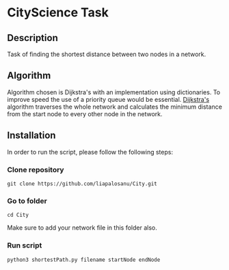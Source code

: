 # CityScience Task

## Description

Task of finding the shortest distance between two nodes in a network. 

## Algorithm

Algorithm chosen is Dijkstra's with an implementation using dictionaries. To improve speed the use of a priority queue would be essential.
[Dijkstra's](https://en.wikipedia.org/wiki/Dijkstra's_algorithm) algorithm traverses the whole network and calculates the minimum distance from the start node to every other node in the network.

## Installation

In order to run the script, please follow the following steps:


### Clone repository

```
git clone https://github.com/liapalosanu/City.git
```

### Go to folder

```
cd City
```

Make sure to add your network file in this folder also.

### Run script
```
python3 shortestPath.py filename startNode endNode
```


